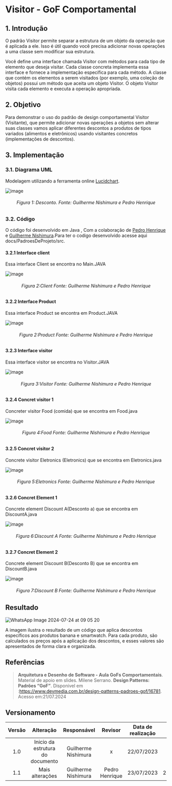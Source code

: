 # Visitor - GoF Comportamental

## 1. Introdução


O padrão Visitor permite separar a estrutura de um objeto da operação que é aplicada a ele. Isso é útil quando você precisa adicionar novas operações a uma classe sem modificar sua estrutura.


Você define uma interface chamada Visitor com métodos para cada tipo de elemento que deseja visitar.
Cada classe concreta implementa essa interface e fornece a implementação específica para cada método.
A classe que contém os elementos a serem visitados (por exemplo, uma coleção de objetos) possui um método que aceita um objeto Visitor.
O objeto Visitor visita cada elemento e executa a operação apropriada.




## 2. Objetivo

Para demonstrar o uso do padrão de design comportamental Visitor (Visitante), que permite adicionar novas operações a objetos sem alterar suas classes vamos  aplicar diferentes descontos a produtos de tipos variados (alimentos e eletrônicos) usando visitantes concretos (implementações de descontos).

## 3. Implementação
### 3.1. Diagrama UML
Modelagem utilizando a ferramenta online [Lucidchart](https://www.lucidchart.com/pages/).

![image](https://github.com/user-attachments/assets/831707dd-34a5-410c-9df0-d27fb7a16c89)

<h6 align = "center">Figura 1: Desconto. Fonte: Guilherme Nishimura e Pedro Henrique</h6>

### 3.2. Código
O código foi desenvolvido em  Java , Com a colaboração de [Pedro Henrique ](https://github.com/pehenobra2) e [Guilherme Nishimura](https://github.com/Guilherme-nishi).Para ter o codigo desenvolvido acesse aqui docs/PadroesDeProjeto/src.

#### 3.2.1 Interface client
Essa interface Client se encontra no Main.JAVA

![image](https://github.com/user-attachments/assets/b84f9876-f626-4b38-af1a-17b0fd04fe5e)

<h6 align = "center">Figura 2:Client Fonte: Guilherme Nishimura e Pedro Henrique</h6>

#### 3.2.2 Interface Product
Essa interface Product se encontra em Product.JAVA

![image](https://github.com/user-attachments/assets/a897c8b8-8a85-451b-bfa0-eafc033cd769)


<h6 align = "center">Figura 2:Product Fonte: Guilherme Nishimura e Pedro Henrique</h6>

#### 3.2.3 Interface visitor
Essa interface visitor se encontra no Visitor.JAVA


![image](https://github.com/user-attachments/assets/fd8ab575-3cc5-4acc-adaf-1583bc8e4618)

<h6 align = "center">Figura 3:Visitor Fonte: Guilherme Nishimura e Pedro Henrique</h6>


#### 3.2.4 Concret   visitor 1
Concreter visitor Food (comida) que se encontra em Food.java

![image](https://github.com/user-attachments/assets/22ca9939-2d33-4d8b-93ee-f554db156d95)



<h6 align = "center">Figura 4:Food Fonte: Guilherme Nishimura e Pedro Henrique</h6>

#### 3.2.5 Concret  visitor 2
Concrete visitor Eletronics (Eletronics) que se encontra em Eletronics.java

![image](https://github.com/user-attachments/assets/d6ea0f82-2bf5-428a-b5f6-815d356d697f)




<h6 align = "center">Figura 5:Eletronics Fonte: Guilherme Nishimura e Pedro Henrique</h6>

#### 3.2.6 Concret  Element 1
Concrete element Discount A(Desconto a) que se encontra em DiscountA.java


![image](https://github.com/user-attachments/assets/45829ee2-15cc-434f-8024-16062ab00dd5)




<h6 align = "center">Figura 6:Discount A Fonte: Guilherme Nishimura e Pedro Henrique</h6>

#### 3.2.7 Concret  Element 2
Concrete element Discount B(Desconto B) que se encontra em DiscountB.java


![image](https://github.com/user-attachments/assets/974ae4de-fbfd-4da3-9e60-fcd93f086656)




<h6 align = "center">Figura 7:Discount B Fonte: Guilherme Nishimura e Pedro Henrique</h6>

## Resultado



![WhatsApp Image 2024-07-24 at 09 05 20](https://github.com/user-attachments/assets/97603bc4-aa8c-44fb-a970-1d50600038a9)

A imagem ilustra o resultado de um código que aplica descontos específicos aos produtos banana e smartwatch. Para cada produto, são calculados os preços após a aplicação dos descontos, e esses valores são apresentados de forma clara e organizada. 

## Referências

> **Arquitetura e Desenho de Software - Aula GoFs Comportamentais**. Material de apoio em slides. Milene Serrano.
> **Design Patterns: Padrões “GoF”**. Disponivel em :https://www.devmedia.com.br/design-patterns-padroes-gof/16781. Acesso em:21/07.2024
## Versionamento

| Versão | Alteração |  Responsável  | Revisor | Data de realização | Data de revisão |
| :------: | :---: | :-----: | :----: | :----: | :-----: |
| 1.0    | Inicio da estrutura do documento | Guilherme Nishimura |x | 22/07/2023| x|
| 1.1   | Mais alterações | Guilherme Nishimura | Pedro Henrique  | 23/07/2023| 23/07/2023|


